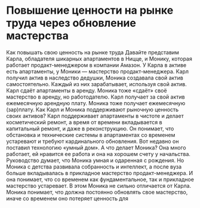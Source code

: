 # Повышение ценности на рынке труда через обновление мастерства

Как повышать свою ценность на рынке труда
Давайте представим Карла, обладателя шикарных апартаментов в Ницце, и Монику, которая работает продакт-менеджером в компании Амазон. У Карла в активе есть апартаменты, у Моники — мастерство продакт-менеджера. Карл получил актив в наследство дедушки, Моника создавала свой актив самостоятельно.
Каждый из них зарабатывает, используя свой актив. Карл сдаёт апартаменты в аренду. Моника тоже «сдаёт» своё мастерство в аренду, но работодателю. Карл получает за свой актив ежемесячную арендную плату. Моника тоже получает ежемесячную (зар)плату.
Как Карл и Моника поддерживают рыночную ценность своих активов?
Карл поддерживает апартаменты в чистоте и делает косметический ремонт, а время от времени вкладывается в капитальный ремонт, и даже в реконструкцию. Он понимает, что обстановка и технические системы в апартаментах со временем устаревают и требуют кардинального обновления. Вот недавно он поставил технологию «умный дом».
А что делает Моника? Она много работает, ей нравится ее работа и она на хорошем счету у начальства. Руководство думает, что Моника умная и одаренная с рождения. Но Моника с детства развивала собранность и интеллект, а после вуза больше вкладывалась в прикладное мастерство продакт-менеджера. И она понимает, что со временем как фундаментальное, так и прикладное мастерство устаревает. В этом Моника не сильно отличается от Карла.
Моника понимает, что должна постоянно обновлять свое мастерство, иначе со временем оно потеряет ценность для
